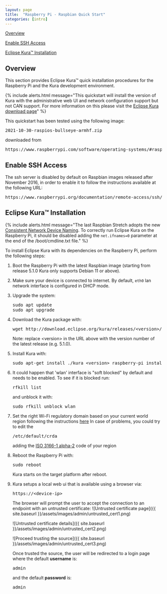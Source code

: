 ```yaml
---
layout: page
title:  "Raspberry Pi - Raspbian Quick Start"
categories: [intro]
---
```


[Overview](#overview)

[Enable SSH Access](#enable-ssh-access)

[Eclipse Kura&trade; Installation](#eclipse-kura-installation)

## Overview

This section provides Eclipse Kura&trade; quick installation procedures for the
Raspberry Pi and the Kura development environment.

{% include alerts.html message="This quickstart will install the version of Kura with the administrative web UI and network  configuration support but not CAN support. For more information on this please visit the [Eclipse Kura download page](https://www.eclipse.org/kura/downloads.php)" %}

This quickstart has been tested using the following image:

<pre>2021-10-30-raspios-bullseye-armhf.zip</pre>

downloaded from

<pre>https://www.raspberrypi.com/software/operating-systems/#raspberry-pi-os-32-bit</pre>

## Enable SSH Access

The ssh server is disabled by default on Raspbian images released after November 2016,
in order to enable it to follow the instructions available at the following URL:

<pre>https://www.raspberrypi.org/documentation/remote-access/ssh/</pre>

## Eclipse Kura&trade; Installation

{% include alerts.html message="The last Raspbian Stretch adopts the new <a href='https://www.freedesktop.org/wiki/Software/systemd/PredictableNetworkInterfaceNames/' target='_blank'>Consistent Network Device Naming</a>. To correctly run Eclipse Kura on the Raspberry Pi, it should be disabled adding the ```net.ifnames=0``` parameter at the end of the /boot/cmdline.txt file." %}

To install Eclipse Kura with its dependencies on the Raspberry Pi, perform the
following steps:

1. Boot the Raspberry Pi with the latest Raspbian image (starting from release 5.1.0 Kura only supports Debian 11 or above).

2. Make sure your device is connected to internet. By default, `eth0` lan network interface is configured in DHCP mode.

3. Upgrade the system:

   <pre>
   sudo apt update
   sudo apt upgrade
   </pre>
   
4. Download the Kura package with:

    <pre>wget http://download.eclipse.org/kura/releases/&lt;version&gt;/kura_&lt;version&gt;_raspberry-pi_installer.deb</pre>

    Note: replace \<version\> in the URL above with the version number of the latest release (e.g. 5.1.0).

5. Install Kura with: 

    <pre>sudo apt-get install ./kura_&lt;version&gt;_raspberry-pi_installer.deb</pre>

6. It could happen that 'wlan' interface is "soft blocked" by default and needs to be enabled. To see if it is blocked run:

    <pre>rfkill list</pre>

    and unblock it with:

    <pre>sudo rfkill unblock wlan</pre>

7. Set the right Wi-Fi regulatory domain based on your current world region following the instructions <a href="https://www.raspberrypi.org/documentation/computers/configuration.html#using-the-desktop" target="_blank">here</a> In case of problems, you could try to edit the <pre>/etc/default/crda</pre> adding the <a href="https://it.wikipedia.org/wiki/ISO_3166-1_alpha-2" target="_blank">ISO 3166-1 alpha-2</a> code of your region

8. Reboot the Raspberry Pi with:

    <pre>sudo reboot</pre>

    Kura starts on the target platform after reboot.

9. Kura setups a local web ui that is available using a browser via:

     <pre>https://&lt;device-ip&gt;</pre>

     The browser will prompt the user to accept the connection to an endpoint with an untrusted certificate:
     ![Untrusted certificate page]({{ site.baseurl }}/assets/images/admin/untrusted_cert1.png)

     ![Untrusted certificate details]({{ site.baseurl }}/assets/images/admin/untrusted_cert2.png)

     ![Proceed trusting the source]({{ site.baseurl }}/assets/images/admin/untrusted_cert3.png)

     Once trusted the source, the user will be redirected to a login page where the default **username** is:
        
     <pre>admin</pre>

     and the default **password** is:

     <pre>admin</pre>

